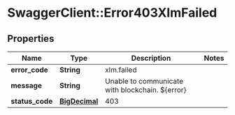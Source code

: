 # SwaggerClient::Error403XlmFailed

## Properties
Name | Type | Description | Notes
------------ | ------------- | ------------- | -------------
**error_code** | **String** | xlm.failed | 
**message** | **String** | Unable to communicate with blockchain. ${error} | 
**status_code** | [**BigDecimal**](BigDecimal.md) | 403 | 

